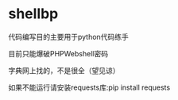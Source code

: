 # shellbp
代码编写目的主要用于python代码练手

目前只能爆破PHPWebshell密码

字典网上找的，不是很全（望见谅）

如果不能运行请安装requests库:pip install requests
